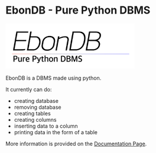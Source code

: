 # EbonDB - Pure Python DBMS
<img src="docs/images/logo.png" width="350">

 EbonDB is a DBMS made using python.

It currently can do:
 - creating database
 - removing database
 - creating tables
 - creating columns
 - inserting data to a column
 - printing data in the form of a table

More information is provided on the [Documentation Page](https://erickim27.github.io/EbonDB).